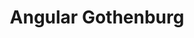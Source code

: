 ---
key: angulargothenburg
title: Angular Gothenburg
category: organizers
website: 'https://www.meetup.com/AngularJS-Gothenburg/'
---